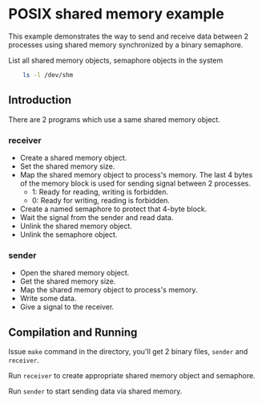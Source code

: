 # POSIX shared memory example

This example demonstrates the way to send and receive data between 2 processes using shared memory synchronized by a binary semaphore.

List all shared memory objects, semaphore objects in the system
```bash
    ls -l /dev/shm
```

## Introduction

There are 2 programs which use a same shared memory object.

### receiver
- Create a shared memory object.
- Set the shared memory size.
- Map the shared memory object to process's memory. The last 4 bytes of the memory block is used for sending signal between 2 processes.
    - 1: Ready for reading, writing is forbidden.
    - 0: Ready for writing, reading is forbidden.
- Create a named semaphore to protect that 4-byte block.
- Wait the signal from the sender and read data.
- Unlink the shared memory object.
- Unlink the semaphore object.

### sender
- Open the shared memory object.
- Get the shared memory size.
- Map the shared memory object to process's memory.
- Write some data.
- Give a signal to the receiver.

## Compilation and Running

Issue `make` command in the directory, you'll get 2 binary files, `sender` and `receiver`.

Run `receiver` to create appropriate shared memory object and semaphore.

Run `sender` to start sending data via shared memory.
